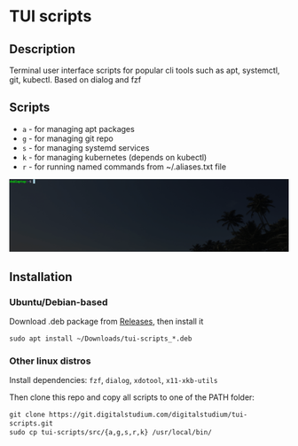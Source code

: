 # TUI scripts
## Description
Terminal user interface scripts for popular cli tools such as apt, systemctl, git, kubectl. Based on dialog and fzf 

## Scripts
- `a` - for managing apt packages
- `g` - for managing git repo
- `s` - for managing systemd services
- `k` - for managing kubernetes (depends on kubectl)
- `r` - for running named commands from ~/.aliases.txt file

![Sripts in action](./images/scripts_in_action.gif)

## Installation
### Ubuntu/Debian-based
Download .deb package from [Releases](https://git.digitalstudium.com/digitalstudium/run/releases), then install it
```
sudo apt install ~/Downloads/tui-scripts_*.deb
```
### Other linux distros
Install dependencies: `fzf`, `dialog`, `xdotool`, `x11-xkb-utils`

Then clone this repo and copy all scripts to one of the PATH folder:
```
git clone https://git.digitalstudium.com/digitalstudium/tui-scripts.git
sudo cp tui-scripts/src/{a,g,s,r,k} /usr/local/bin/
```
